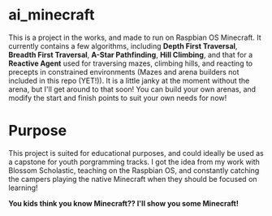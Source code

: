 # ai_minecraft
This is a project in the works, and made to run on Raspbian OS Minecraft. It currently contains a few algorithms, including **Depth First Traversal**, **Breadth First Traversal**, **A-Star Pathfinding**, **Hill Climbing**, and that for a **Reactive Agent** used for traversing mazes, climbing hills, and reacting to precepts in constrained environments (Mazes and arena builders not included in this repo (YET!)). It is a little janky at the moment without the arena, but I'll get around to that soon! You can build your own arenas, and modify the start and finish points to suit your own needs for now!

# Purpose
This project is suited for educational purposes, and could ideally be used as a capstone for youth porgramming tracks. I got the idea from my work with Blossom Scholastic, teaching on the Raspbian OS, and constantly catching the campers playing the native Minecraft when they should be focused on learning!


**You kids think you know Minecraft?? I'll show you some Minecraft!**
